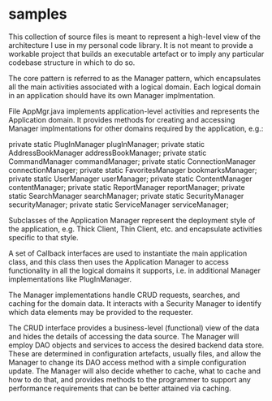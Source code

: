 # samples

This collection of source files is meant to represent a high-level view of the architecture I use in my personal code library. It is not meant to provide a workable project that builds an executable artefact or to imply any particular codebase structure in which to do so.

The core pattern is referred to as the Manager pattern, which encapsulates all the main activities associated with a logical domain. Each logical domain in an application should have its own Manager implmentation.

File AppMgr.java implements application-level activities and represents the Application domain. It provides methods for creating and accessing Manager implmentations for other domains required by the application, e.g.:

  private static PlugInManager plugInManager;
  private static AddressBookManager addressBookManager;
  private static CommandManager commandManager;
  private static ConnectionManager connectionManager;
  private static FavoritesManager bookmarksManager;
  private static UserManager userManager;
  private static ContentManager contentManager;
  private static ReportManager reportManager;
  private static SearchManager searchManager;
  private static SecurityManager securityManager;
  private static ServiceManager serviceManager;

Subclasses of the Application Manager represent the deployment style of the application, e.g. Thick Client, Thin Client, etc. and encapsulate activities specific to that style.

A set of Callback interfaces are used to instantiate the main application class, and this class then uses the Application Manager to access functionality in all the logical domains it supports, i.e. in additional Manager implementations like PlugInManager.

The Manager implementations handle CRUD requests, searches, and caching for the domain data. It interacts with a Security Manager to identify which data elements may be provided to the requester.

The CRUD interface provides a business-level (functional) view of the data and hides the details of accessing the data source. The Manager will employ DAO objects and services to access the desired backend data store. These are determined in configuration artefacts, usually files, and allow the Manager to change its DAO access method with a simple configuration update. The Manager will also decide whether to cache, what to cache and how to do that, and provides methods to the programmer to support any performance requirements that can be better attained via caching.


